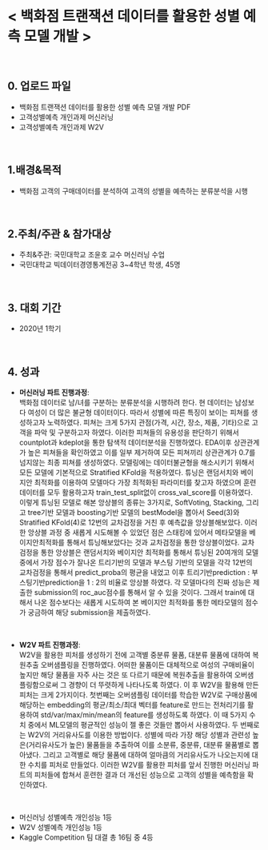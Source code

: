 # < 백화점 트랜잭션 데이터를 활용한 성별 예측 모델 개발 >
<br>
    
## 0. 업로드 파일
 - 백화점 트랜잭션 데이터를 활용한 성별 예측 모델 개발 PDF
 - 고객성별예측 개인과제 머신러닝
 - 고객성별예측 개인과제 W2V
<br>

## 1.배경&목적
 - 백화점 고객의 구매데이터를 분석하여 고객의 성별을 예측하는 분류분석을 시행
<br>
    
## 2.주최/주관 & 참가대상
 - 주최&주관: 국민대학교 조윤호 교수 머신러닝 수업
 - 국민대학교 빅데이터경영통계전공 3~4학년 학생, 45명
<br>

## 3. 대회 기간
 - 2020년 1학기
<br>

## 4. 성과
 - **머신러닝 파트 진행과정**:  
백화점 데이터로 남/녀를 구분하는 분류분석을 시행하려 한다. 현 데이터는 남성보다 여성이 더 많은 불균형 데이터이다. 따라서 성별에 따른 특징이 보이는 피쳐를 생성하고자 노력하였다. 피쳐는 크게 5가지 관점(가격, 시간, 장소, 제품, 기타)으로 고객을 파악 및 구분하고자 하였다. 이러한 피쳐들의 유용성을 판단하기 위해서 countplot과 kdeplot을 통한 탐색적 데이터분석을 진행하였다. EDA이후 상관관계가 높은 피쳐들을 확인하였고 이를 일부 제거하여 모든 피쳐끼리 상관관계가 0.7를 넘지않는 최종 피쳐를 생성하였다. 모델링에는 데이터불균형을 해소시키기 위해서 모든 모델에 기본적으로 Stratified KFold을 적용하였다. 튜닝은 랜덤서치와 베이지안 최적화를 이용하여 모델마다 가장 최적화된 파라미터를 찾고자 하였으며 훈련데이터를 모두 활용하고자 train_test_split없이 cross_val_score를 이용하였다. 이렇게 튜닝된 모델로 해본 앙상블의 종류는 3가지로, SoftVoting, Stacking, 그리고 tree기반 모델과 boosting기반 모델의 bestModel을 뽑아서 Seed(3)와 Stratified KFold(4)로 12번의 교차검정을 거친 후 예측값을 앙상블해보았다. 이러한 앙상블 과정 중 새롭게 시도해볼 수 있었던 점은 스태킹에 있어서 메타모델을 베이지안최적화를 통해서 튜닝해보았다는 것과 교차검정을 통한 앙상블이었다. 교차검정을 통한 앙상블은 랜덤서치와 베이지안 최적화를 통해서 튜닝된 20여개의 모델중에서 가장 점수가 잘나온 트리기반의 모델과 부스팅 기반의 모델을 각각 12번의 교차검정을 통해서 predict_proba의 평균을 내었고 이후 트리기반prediction : 부스팅기반prediction을 1 : 2의 비율로 앙상블 하였다. 각 모델마다의 진짜 성능은 제출한 submission의 roc_auc점수를 통해서 알 수 있을 것이다. 그래서 train에 대해서 나온 점수보다는 새롭게 시도하여 본 베이지안 최적화를 통한 메타모델의 점수가 궁금하여 해당 submission을 제출하였다.
<br>    

 - **W2V 파트 진행과정**:  
W2V을 활용한 피처를 생성하기 전에 고객별 중분류 물품, 대분류 물품에 대하여 복원추출 오버샘플링을 진행하였다. 어떠한 물품이든 대체적으로 여성의 구매비율이 높지만 해당 물품을 자주 사는 것은 또 다르기 때문에 복원추출을 활용하여 오버샘플링함으로써 그 경향이 더 뚜렷하게 나타나도록 하였다. 이 후 W2V을 활용해 만든 피처는 크게 2가지이다. 첫번째는 오버샘플링 데이터를 학습한 W2V로 구매상품에 해당하는 embedding의 평균/최소/최대 벡터를 feature로 만드는 전처리기를 활용하여 std/var/max/min/mean의 feature를 생성하도록 하였다. 이 때 5가지 수치 중에서 ML모델의 평균적인 성능이 젤 좋은 것들만 뽑아서 사용하였다. 두 번째로는 W2V의 거리유사도를 이용한 방법이다. 성별에 따라 가장 해당 성별과 관련성 높은(거리유사도가 높은) 물품들을 추출하여 이를 소분류, 중분류, 대분류 물품별로 뽑아냈다. 그리고 고객별로 해당 물품에 대하여 얼마큼의 거리유사도가 나오는지에 대한 수치를 피처로 만들었다. 이러한 W2V를 활용한 피처를 앞서 진행한 머신러닝 파트의 피처들에 합쳐서 훈련한 결과 더 개선된 성능으로 고객의 성별을 예측함을 확인하였다.
<br>

 - 머신러닝 성별예측 개인성능 1등
 - W2V 성별예측 개인성능 1등
 - Kaggle Competition 팀 대결 총 16팀 중 4등
<br>

    
